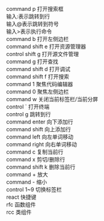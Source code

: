 command p 打开搜索框  
    输入:表示跳转到行  
    输入@表示跳转到符号  
    输入>表示执行命令  
command b 打开左侧边栏  
command shift e 打开资源管理器  
control shift g 打开源文件管理  
command g 打开查找  
command shift d 打开调试  
command shift f 打开搜索  
command 1 聚焦代码编辑器  
command 0 聚焦左侧边栏  
command w 关闭当前标签栏/当前分屏  
control ` 打开终端  
control g 跳转到行  
command enter 向下添加行  
command shift 向上添加行  
command left 向左单词移动  
command right 向右单词移动  
command c 复制当前行  
command x 剪切/删除行  
command shift k 删除当前行  
command + 放大  
command - 缩小  
control 1~9 切换标签栏  
react 快捷键  
rfc 函数组件  
rcc 类组件  



